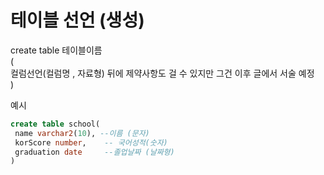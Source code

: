 # 테이블 선언 (생성)
create table 테이블이름   
(  
     컬럼선언(컬럼명 , 자료형)  뒤에 제약사항도 걸 수 있지만 그건 이후 글에서 서술 예정  
)  

예시 
```sql
create table school(
 name varchar2(10), --이름 (문자)
 korScore number,    -- 국어성적(숫자)
 graduation date     --졸업날짜 (날짜형)
)
```